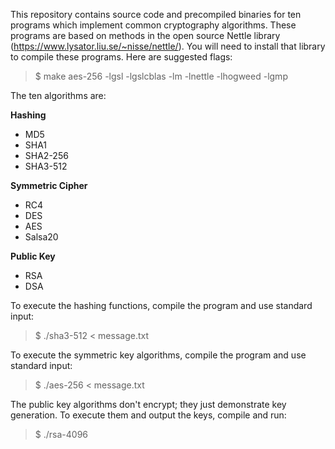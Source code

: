 This repository contains source code and precompiled binaries for ten programs which implement common cryptography algorithms. These programs are based on methods in the open source Nettle library (https://www.lysator.liu.se/~nisse/nettle/). You will need to install that library to compile these programs. Here are suggested flags:
> $ make aes-256 -lgsl -lgslcblas -lm -lnettle -lhogweed -lgmp 

The ten algorithms are:

**Hashing**  
- MD5  
- SHA1  
- SHA2-256  
- SHA3-512  

**Symmetric Cipher**
- RC4  
- DES  
- AES  
- Salsa20  

**Public Key**
- RSA  
- DSA  

To execute the hashing functions, compile the program and use standard input:  
> $ ./sha3-512 < message.txt  

To execute the symmetric key algorithms, compile the program and use standard input:   
> $ ./aes-256 < message.txt  

The public key algorithms don't encrypt; they just demonstrate key generation. To execute them and output the keys, compile and run:   
> $ ./rsa-4096  
